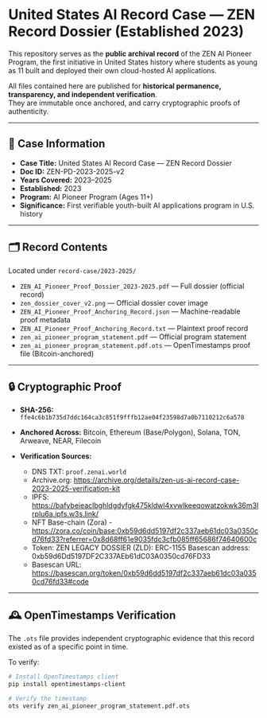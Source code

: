 # United States AI Record Case — ZEN Record Dossier (Established 2023)

This repository serves as the **public archival record** of the ZEN AI Pioneer Program, the first initiative in United States history where students as young as 11 built and deployed their own cloud-hosted AI applications.

All files contained here are published for **historical permanence, transparency, and independent verification**.  
They are immutable once anchored, and carry cryptographic proofs of authenticity.

---

## 📜 Case Information
- **Case Title:** United States AI Record Case — ZEN Record Dossier  
- **Doc ID:** ZEN-PD-2023-2025-v2  
- **Years Covered:** 2023–2025  
- **Established:** 2023  
- **Program:** AI Pioneer Program (Ages 11+)  
- **Significance:** First verifiable youth-built AI applications program in U.S. history

---

## 🗂️ Record Contents
Located under `record-case/2023-2025/`

- `ZEN_AI_Pioneer_Proof_Dossier_2023-2025.pdf` — Full dossier (official record)  
- `zen_dossier_cover_v2.png` — Official dossier cover image  
- `ZEN_AI_Pioneer_Proof_Anchoring_Record.json` — Machine-readable proof metadata  
- `ZEN_AI_Pioneer_Proof_Anchoring_Record.txt` — Plaintext proof record  
- `zen_ai_pioneer_program_statement.pdf` — Official program statement  
- `zen_ai_pioneer_program_statement.pdf.ots` — OpenTimestamps proof file (Bitcoin-anchored)

---

## 🔒 Cryptographic Proof
- **SHA-256:**  
  `ffe4c6b1b735d7ddc164ca3c851f9fffb12ae04f23598d7a0b7110212c6a578`

- **Anchored Across:** Bitcoin, Ethereum (Base/Polygon), Solana, TON, Arweave, NEAR, Filecoin  

- **Verification Sources:**  
  - DNS TXT: `proof.zenai.world`  
  - Archive.org: https://archive.org/details/zen-us-ai-record-case-2023-2025-verification-kit
  - IPFS: https://bafybeieaclbghldgdyfgk475kldwl4xvwlkeeqowatzokwk36m3lrplu6a.ipfs.w3s.link/
  - NFT Base-chain (Zora) -  https://zora.co/coin/base:0xb59d6dd5197df2c337aeb61dc03a0350cd76fd33?referrer=0x8d68ff61e9035fdc3cfb085ff65686f74640600c
  - Token: ZEN LEGACY DOSSIER (ZLD): ERC-1155 Basescan address: 0xb59d6Dd5197DF2C337AEb61dC03A0350cd76FD33
  - Basescan URL: https://basescan.org/token/0xb59d6dd5197df2c337aeb61dc03a0350cd76fd33#code

---

## 🕰️ OpenTimestamps Verification
The `.ots` file provides independent cryptographic evidence that this record existed as of a specific point in time.

To verify:  
```bash
# Install OpenTimestamps client
pip install opentimestamps-client

# Verify the timestamp
ots verify zen_ai_pioneer_program_statement.pdf.ots
